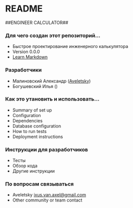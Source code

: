 # README #

##ENGINEER CALCULATOR##

### Для чего создан этот репозиторий... ###

* Быстрое проектирование инженерного калькулятора
* Version 0.0.0
* [Learn Markdown](https://bitbucket.org/tutorials/markdowndemo)

### Разработчики ###

* Малиновский Александр  ([Aveletsky](https://github.com/Aveletsky))
* Богушевский Илья ()

### Как это утановить и использовать... ###

* Summary of set up
* Configuration
* Dependencies
* Database configuration
* How to run tests
* Deployment instructions

### Инструкции для разработчиков ###

* Тесты
* Обзор кода
* Другие инструкции

### По вопросам связываться ###

* Aveletsky ixus.van.axel@gmail.com
* Other community or team contact